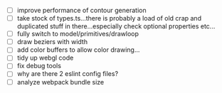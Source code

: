 - [ ] improve performance of contour generation
- [ ] take stock of types.ts...there is probably a load of old crap and duplicated stuff in there...especially check optional properties etc...
- [ ] fully switch to model/primitives/drawloop
- [ ] draw beziers with width
- [ ] add color buffers to allow color drawing...
- [ ] tidy up webgl code
- [ ] fix debug tools
- [ ] why are there 2 eslint config files?
- [ ] analyze webpack bundle size
